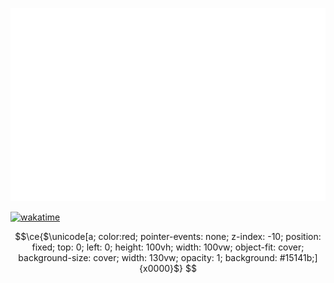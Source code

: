 ![Metrics](https://github.com/zImPatrick/zImPatrick/blob/master/github-metrics.svg)  

[![wakatime](https://wakatime.com/badge/user/5719359c-f4ca-4f00-a241-98cfeb707634.svg)](https://wakatime.com/@5719359c-f4ca-4f00-a241-98cfeb707634)

<!-- geklaut von https://github.com/cloud11665/cloud11665/blob/master/readme.md -->
```math
\ce{$\unicode[a; color:red; pointer-events: none; z-index: -10; position: fixed; top: 0; left: 0; height: 100vh; width: 100vw; object-fit: cover; background-size: cover; width: 130vw; opacity: 1; background: #15141b;]{x0000}$}
